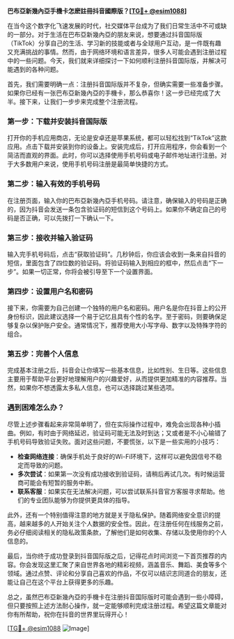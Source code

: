 **巴布亞新幾內亞手機卡怎麽註冊抖音國際版？[[TG💪+ @esim1088](https://t.me/s/esim1088)]**

在当今这个数字化飞速发展的时代，社交媒体平台成为了我们日常生活中不可或缺的一部分。对于生活在巴布亞新幾內亞的朋友来说，想要通过抖音国际版（TikTok）分享自己的生活、学习新的技能或者与全球用户互动，是一件既有趣又充满挑战的事情。然而，由于网络环境和语言差异，很多人可能会遇到注册过程中的一些问题。今天，我们就来详细探讨一下如何顺利注册抖音国际版，并解决可能遇到的各种问题。

首先，我们需要明确一点：注册抖音国际版并不复杂，但确实需要一些准备步骤。如果你已经有一张巴布亞新幾內亞的手機卡，那么恭喜你！这一步已经完成了大半。接下来，让我们一步步来完成整个注册流程。

### 第一步：下载并安装抖音国际版

打开你的手机应用商店，无论是安卓还是苹果系统，都可以轻松找到“TikTok”这款应用。点击下载并安装到你的设备上。安装完成后，打开应用程序，你会看到一个简洁而直观的界面。此时，你可以选择使用手机号码或电子邮件地址进行注册。对于大多数用户来说，使用手机号码注册是最简单快捷的方式。

### 第二步：输入有效的手机号码

在注册页面，输入你的巴布亞新幾內亞手机号码。请注意，确保输入的号码是正确的，因为抖音会发送一条包含验证码的短信到这个号码上。如果你不确定自己的号码是否正确，可以先拨打一下确认一下。

### 第三步：接收并输入验证码

输入完手机号码后，点击“获取验证码”。几秒钟后，你应该会收到一条来自抖音的短信，里面包含了四位数的验证码。将验证码输入到相应的框中，然后点击“下一步”。如果一切正常，你将会被引导至下一个设置界面。

### 第四步：设置用户名和密码

接下来，你需要为自己创建一个独特的用户名和密码。用户名是你在抖音上的公开身份标识，因此建议选择一个易于记忆且具有个性的名字。至于密码，则要确保足够复杂以保护账户安全。通常情况下，推荐使用大小写字母、数字以及特殊字符的组合。

### 第五步：完善个人信息

完成基本注册之后，抖音会让你填写一些基本信息，比如性别、生日等。这些信息主要用于帮助平台更好地理解用户的兴趣爱好，从而提供更加精准的内容推荐。当然，如果你不想透露太多私人信息，也可以选择跳过某些选项。

### 遇到困难怎么办？

尽管上述步骤看起来非常简单明了，但在实际操作过程中，难免会出现各种小插曲。例如，有时由于网络延迟，验证码可能无法及时到达；又或者是不小心输错了手机号码导致验证失败。面对这些问题，不要慌张，以下是一些实用的小技巧：

- **检查网络连接**：确保手机处于良好的Wi-Fi环境下，这样可以避免因信号不稳定而导致的问题。
- **多次尝试**：如果第一次没有成功接收到验证码，请稍后再试几次。有时候运营商可能会有短暂的服务中断。
- **联系客服**：如果实在无法解决问题，可以尝试联系抖音官方客服寻求帮助。他们的专业团队能够为你提供更具体的指导。

此外，还有一个特别值得注意的地方就是关于隐私保护。随着网络安全意识的提高，越来越多的人开始关注个人数据的安全性。因此，在注册任何在线服务之前，务必仔细阅读相关的隐私政策条款，了解他们是如何收集、存储以及使用你的个人信息的。

最后，当你终于成功登录到抖音国际版之后，记得花点时间浏览一下首页推荐的内容。你会发现这里汇聚了来自世界各地的精彩视频，涵盖音乐、舞蹈、美食等多个领域。通过点赞、评论和分享自己喜欢的作品，不仅可以结识志同道合的朋友，还能让自己在这个平台上获得更多的乐趣。

总之，虽然巴布亞新幾內亞的手機卡在注册抖音国际版时可能会遇到一些小障碍，但只要按照上述方法耐心操作，就一定能够顺利完成注册过程。希望这篇文章能对你有所帮助，祝你在抖音的世界里玩得开心！

[[TG💪+ @esim1088](https://t.me/s/esim1088) ![Image](https://i.postimg.cc/4NQfJmqS/Snipaste-2025-05-13-00-14-12.png)]